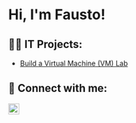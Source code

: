 <h1>Hi, I'm Fausto! </h1>

<h2>👨‍💻 IT Projects:</h2>

  - [Build a Virtual Machine (VM) Lab](https://github.com/joshmadakor1/Algorithms-Practice)





<h2> 🤳 Connect with me:</h2>

[<img align="left" alt="FaustoSantiago | LinkedIn" width="22px" src="https://cdn.jsdelivr.net/npm/simple-icons@v3/icons/linkedin.svg" />][linkedin]



[linkedin]: https://www.linkedin.com/in/fausto-santiago/

<!--
**joshmadakor1/joshmadakor1** is a ✨ _special_ ✨ repository because its `README.md` (this file) appears on your GitHub profile.

Here are some ideas to get you started:

- 🔭 I’m currently working on ...
- 🌱 I’m currently learning ...
- 👯 I’m looking to collaborate on ...
- 🤔 I’m looking for help with ...
- 💬 Ask me about ...
- 📫 How to reach me: ...
- 😄 Pronouns: ...
- ⚡ Fun fact: ...
-->
